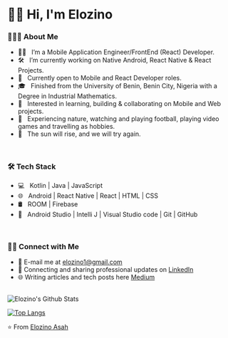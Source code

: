 <h1>👋🏽 Hi, I'm Elozino &nbsp;</h1>

<h3> 👨🏻‍💻 About Me </h3>

- 👨🏽 &nbsp; I’m a Mobile Application Engineer/FrontEnd (React) Developer.
- 🛠 &nbsp; I’m currently working on Native Android, React Native & React Projects.
- 💼 &nbsp; Currently open to Mobile and React Developer roles.
- 🎓 &nbsp; Finished from the University of Benin, Benin City, Nigeria with a Degree in Industrial Mathematics.
- 🌱 &nbsp; Interested in learning, building & collaborating on Mobile and Web projects.
- 🎾 &nbsp; Experiencing nature, watching and playing football, playing video games and travelling as hobbies.
- 🔮 &nbsp; The sun will rise, and we will try again. 
  
<br>

<h3>🛠 Tech Stack</h3>

- 💻 &nbsp; Kotlin | Java | JavaScript
- 🌐 &nbsp; Android | React Native | React | HTML | CSS 
- 🛢 &nbsp; ROOM | Firebase
- 🔧 &nbsp; Android Studio | Intelli J | Visual Studio code | Git | GitHub

<br>
  
<h3> 🤝🏻 Connect with Me </h3>

- 📧 E-mail me at <a href="mailto:elozino1@gmail.com">elozino1@gmail.com</a>
- 💼 Connecting and sharing professional updates on <a href="https://www.linkedin.com/in/elozino-asah/">LinkedIn</a>
- 🌐 Writing articles and tech posts here <a href="https://medium.com/@elozino1">Medium</a>
  
<br>

<img align="center" src="https://github-readme-stats.vercel.app/api?username=elozino1&include_all=true&count_private=true&show_icons=true&line_height=20&title_color=7A7ADB&icon_color=2234AE&text_color=D3D3D3&bg_color=0,000000,130F40" alt="Elozino's Github Stats">

</br>

[![Top Langs](https://github-readme-stats.vercel.app/api/top-langs/?username=elozino1&layout=compact&text_color=daf7dc&bg_color=151515)](https://github.com/elozino1/github-readme-stats)



⭐️ From [Elozino Asah](https://github.com/elozino1)

<!---
elozino1/elozino1 is a ✨ special ✨ repository because its `README.md` (this file) appears on your GitHub profile.
You can click the Preview link to take a look at your changes.
--->
